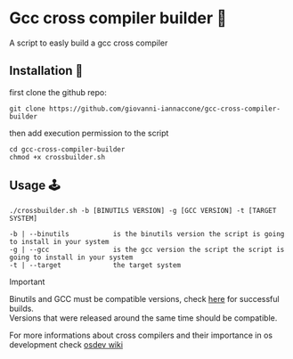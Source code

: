 # Gcc cross compiler builder 🔧
A script to easly build a gcc cross compiler

## Installation 📂
first clone the github repo:
```
git clone https://github.com/giovanni-iannaccone/gcc-cross-compiler-builder
```
then add execution permission to the script
```
cd gcc-cross-compiler-builder
chmod +x crossbuilder.sh
```

## Usage 🕹
```
./crossbuilder.sh -b [BINUTILS VERSION] -g [GCC VERSION] -t [TARGET SYSTEM]

-b | --binutils           is the binutils version the script is going to install in your system
-g | --gcc                is the gcc version the script the script is going to install in your system
-t | --target             the target system
```

> [!IMPORTANT]
> Binutils and GCC must be compatible versions, check <a href="https://wiki.osdev.org/Cross-Compiler_Successful_Builds">here</a> for successful builds. <br/>
> Versions that were released around the same time should be compatible.

For more informations about cross compilers and their importance in os development check <a href="https://wiki.osdev.org/GCC_Cross-Compiler">osdev wiki</a>
